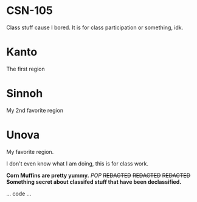 # CSN-105
Class stuff cause I bored. It is for class participation or something, idk.

# Kanto
The first region

# Sinnoh
My 2nd favorite region

# Unova
My favorite region.

I don't even know what I am doing, this is for class work.

**Corn Muffins are pretty yummy.**
 *POP* 
~~REDACTED~~
~~REDACTED~~
~~REDACTED~~ **Something secret about classifed stuff that have been declassified.**

...
code
...
